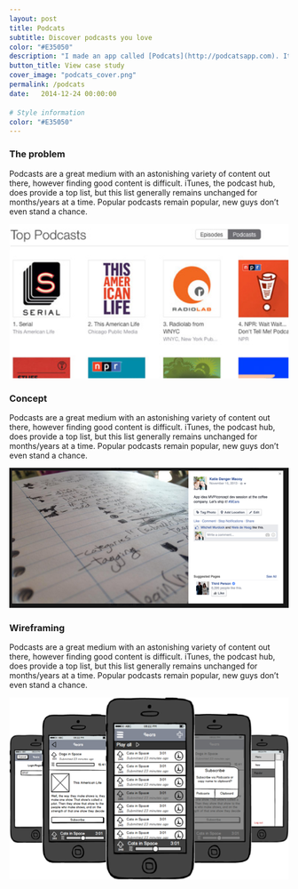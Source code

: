 ```yaml
---
layout: post
title: Podcats
subtitle: Discover podcasts you love
color: "#E35050"
description: "I made an app called [Podcats](http://podcatsapp.com). It helps people find new podcasts to obsess about." # Supports Markdown format
button_title: View case study 
cover_image: "podcats_cover.png"
permalink: /podcats
date:   2014-12-24 00:00:00

# Style information
color: "#E35050"
---
```


### The problem

Podcasts are a great medium with an astonishing variety of content out there, however finding good content is difficult. iTunes, the podcast hub, does provide a top list, but this list generally remains unchanged for months/years at a time. Popular podcasts remain popular, new guys don’t even stand a chance. 

![iTunes Top Podcasts](/assets/images/posts/podcats_problem.png "iTunes Top Podcasts")

### Concept

Podcasts are a great medium with an astonishing variety of content out there, however finding good content is difficult. iTunes, the podcast hub, does provide a top list, but this list generally remains unchanged for months/years at a time. Popular podcasts remain popular, new guys don’t even stand a chance. 

![Podcats sketch](/assets/images/posts/podcats_concept.png "Podcats sketch")

### Wireframing

Podcasts are a great medium with an astonishing variety of content out there, however finding good content is difficult. iTunes, the podcast hub, does provide a top list, but this list generally remains unchanged for months/years at a time. Popular podcasts remain popular, new guys don’t even stand a chance. 

![Podcats wireframes](/assets/images/posts/podcats_wireframes.png "Podcats wireframes")